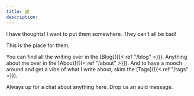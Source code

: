 ```yaml
---
title: ∰ 
description: 
---
```


I have thoughts! I want to put them somewhere. They can't all be bad!

This is the place for them. 

You can find all the writing over in the [Blog]({{< ref "/blog" >}}). 
Anything about me over in the [About]({{< ref "/about" >}}).
And to have a mooch around and get a vibe of what I write about, skim the [Tags]({{< ref "/tags" >}}).

Always up for a chat about anything here. Drop us an auld message.
